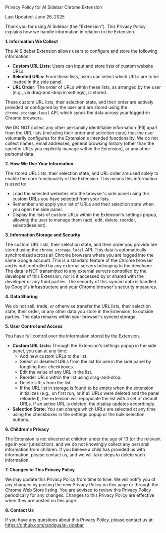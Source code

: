 Privacy Policy for AI Sidebar Chrome Extension

Last Updated: June 26, 2025

Thank you for using AI Sidebar (the "Extension"). This Privacy Policy explains how we handle information in relation to the Extension.

**1. Information We Collect**

The AI Sidebar Extension allows users to configure and store the following information:
*   **Custom URL Lists:** Users can input and store lists of custom website URLs.
*   **Selected URLs:** From these lists, users can select which URLs are to be loaded in the side panel.
*   **URL Order:** The order of URLs within these lists, as arranged by the user (e.g., via drag-and-drop in settings), is stored.

These custom URL lists, their selection state, and their order are actively provided or configured by the user and are stored using the `chrome.storage.local` API, which syncs the data across your logged-in Chrome browsers.

We DO NOT collect any other personally identifiable information (PII) apart from the URL lists (including their order and selection state) that the user voluntarily configures for the Extension's intended functionality. We do not collect names, email addresses, general browsing history (other than the specific URLs you explicitly manage within the Extension), or any other personal data.

**2. How We Use Your Information**

The stored URL lists, their selection state, and URL order are used solely to enable the core functionality of the Extension. This means this information is used to:
*   Load the selected websites into the browser's side panel using the custom URLs you have selected from your lists.
*   Remember and apply your list of URLs and their selection state when you open the side panel.
*   Display the lists of custom URLs within the Extension's settings popup, allowing the user to manage them (add, edit, delete, reorder, select/deselect).

**3. Information Storage and Security**

The custom URL lists, their selection state, and their order you provide are stored using the `chrome.storage.local` API. This data is automatically synchronized across all Chrome browsers where you are logged into the same Google account. This is a standard feature of the Chrome browser and is not controlled by any external servers belonging to the developer. The data is NOT transmitted to any external servers controlled by the developer of this Extension, nor is it accessed by or shared with the developer or any third parties. The security of this synced data is handled by Google's infrastructure and your Chrome browser's security measures.

**4. Data Sharing**

We do not sell, trade, or otherwise transfer the URL lists, their selection state, their order, or any other data you store in the Extension, to outside parties. The data remains within your browser's synced storage.

**5. User Control and Access**

You have full control over the information stored by the Extension.
*   **Custom URL Lists:** Through the Extension's settings popup in the side panel, you can at any time:
    *   Add new custom URLs to the list.
    *   Select or deselect URLs from the list for use in the side panel by toggling their checkboxes.
    *   Edit the value of any URL in the list.
    *   Reorder URLs within the list using drag-and-drop.
    *   Delete URLs from the list.
    *   If the URL list in storage is found to be empty when the extension initializes (e.g., on first run, or if all URLs were deleted and the panel reloaded), the extension will repopulate the list with a set of default URLs. If an active URL is deleted, the display updates accordingly.
*   **Selection State:** You can change which URLs are selected at any time using the checkboxes in the settings popup or the bulk selection buttons.

**6. Children's Privacy**

The Extension is not directed at children under the age of 13 (or the relevant age in your jurisdiction), and we do not knowingly collect any personal information from children. If you believe a child has provided us with information, please contact us, and we will take steps to delete such information.

**7. Changes to This Privacy Policy**

We may update this Privacy Policy from time to time. We will notify you of any changes by posting the new Privacy Policy on this page or through the Chrome Web Store listing. You are advised to review this Privacy Policy periodically for any changes. Changes to this Privacy Policy are effective when they are posted on this page.

**8. Contact Us**

If you have any questions about this Privacy Policy, please contact us at:
https://github.com/randgua/ai-sidebar